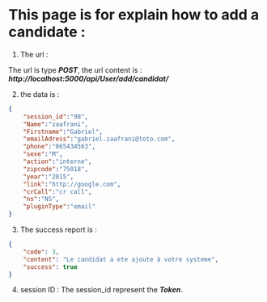 # This page is for explain how to add a candidate : 

1. The url : 

The url is type ***POST***, the url content is : 
***http://localhost:5000/api/User/add/candidat/***

2. the data is : 

```json
{
	"session_id":"98",
	"Name":"zaafrani",
	"Firstname":"Gabriel",
	"emailAdress":"gabriel.zaafrani@toto.com",
	"phone":"065434563",
	"sexe":"M",
	"action":"interne",
	"zipcode":"75018",
	"year":"2015",
	"link":"http://google.com",
	"crCall":"cr call",
	"ns":"NS",
	"pluginType":"email"
}
```

3. The success report is : 

```json
{
    "code": 3,
    "content": "Le candidat a ete ajoute à votre systeme",
    "success": true
}
```

4. session ID : 
The session_id represent the ***Token***.